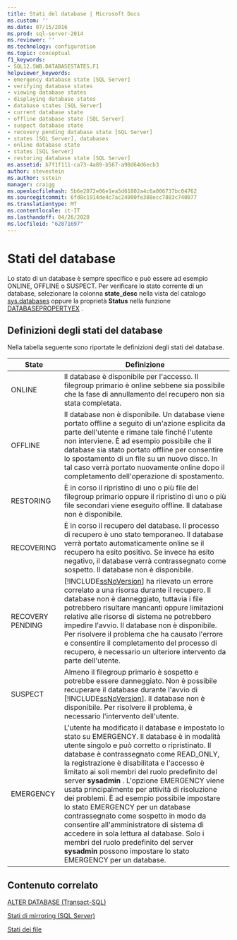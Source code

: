 ```yaml
---
title: Stati del database | Microsoft Docs
ms.custom: ''
ms.date: 07/15/2016
ms.prod: sql-server-2014
ms.reviewer: ''
ms.technology: configuration
ms.topic: conceptual
f1_keywords:
- SQL12.SWB.DATABASESTATES.F1
helpviewer_keywords:
- emergency database state [SQL Server]
- verifying database states
- viewing database states
- displaying database states
- database states [SQL Server]
- current database state
- offline database state [SQL Server]
- suspect database state
- recovery pending database state [SQL Server]
- states [SQL Server], databases
- online database state
- states [SQL Server]
- restoring database state [SQL Server]
ms.assetid: b7f1f111-ca73-4a89-b567-a98d64d6ecb3
author: stevestein
ms.author: sstein
manager: craigg
ms.openlocfilehash: 5b6e2072e06e1ea5d61802a4c6a006737bc04762
ms.sourcegitcommit: 6fd8c1914de4c7ac24900fe388ecc7883c740077
ms.translationtype: MT
ms.contentlocale: it-IT
ms.lasthandoff: 04/26/2020
ms.locfileid: "62871697"
---
```

# <a name="database-states"></a>Stati del database
  Lo stato di un database è sempre specifico e può essere ad esempio ONLINE, OFFLINE o SUSPECT. Per verificare lo stato corrente di un database, selezionare la colonna **state_desc** nella vista del catalogo [sys.databases](/sql/relational-databases/system-catalog-views/sys-databases-transact-sql) oppure la proprietà **Status** nella funzione [DATABASEPROPERTYEX](/sql/t-sql/functions/databasepropertyex-transact-sql) .  
  
## <a name="database-state-definitions"></a>Definizioni degli stati del database  
 Nella tabella seguente sono riportate le definizioni degli stati del database.  
  
|State|Definizione|  
|-----------|----------------|  
|ONLINE|Il database è disponibile per l'accesso. Il filegroup primario è online sebbene sia possibile che la fase di annullamento del recupero non sia stata completata.|  
|OFFLINE|Il database non è disponibile. Un database viene portato offline a seguito di un'azione esplicita da parte dell'utente e rimane tale finché l'utente non interviene. È ad esempio possibile che il database sia stato portato offline per consentire lo spostamento di un file su un nuovo disco. In tal caso verrà portato nuovamente online dopo il completamento dell'operazione di spostamento.|  
|RESTORING|È in corso il ripristino di uno o più file del filegroup primario oppure il ripristino di uno o più file secondari viene eseguito offline. Il database non è disponibile.|  
|RECOVERING|È in corso il recupero del database. Il processo di recupero è uno stato temporaneo. Il database verrà portato automaticamente online se il recupero ha esito positivo. Se invece ha esito negativo, il database verrà contrassegnato come sospetto. Il database non è disponibile.|  
|RECOVERY PENDING|[!INCLUDE[ssNoVersion](../../../includes/ssnoversion-md.md)] ha rilevato un errore correlato a una risorsa durante il recupero. Il database non è danneggiato, tuttavia i file potrebbero risultare mancanti oppure limitazioni relative alle risorse di sistema ne potrebbero impedire l'avvio. Il database non è disponibile. Per risolvere il problema che ha causato l'errore e consentire il completamento del processo di recupero, è necessario un ulteriore intervento da parte dell'utente.|  
|SUSPECT|Almeno il filegroup primario è sospetto e potrebbe essere danneggiato. Non è possibile recuperare il database durante l'avvio di [!INCLUDE[ssNoVersion](../../../includes/ssnoversion-md.md)]. Il database non è disponibile. Per risolvere il problema, è necessario l'intervento dell'utente.|  
|EMERGENCY|L'utente ha modificato il database e impostato lo stato su EMERGENCY. Il database è in modalità utente singolo e può corretto o ripristinato. Il database è contrassegnato come READ_ONLY, la registrazione è disabilitata e l'accesso è limitato ai soli membri del ruolo predefinito del server **sysadmin** . L'opzione EMERGENCY viene usata principalmente per attività di risoluzione dei problemi. È ad esempio possibile impostare lo stato EMERGENCY per un database contrassegnato come sospetto in modo da consentire all'amministratore di sistema di accedere in sola lettura al database. Solo i membri del ruolo predefinito del server **sysadmin** possono impostare lo stato EMERGENCY per un database.|  
  
## <a name="related-content"></a>Contenuto correlato  
 [ALTER DATABASE &#40;Transact-SQL&#41;](/sql/t-sql/statements/alter-database-transact-sql)  
  
 [Stati di mirroring &#40;SQL Server&#41;](../../database-engine/database-mirroring/mirroring-states-sql-server.md)  
  
 [Stati dei file](file-states.md)  
  
  
